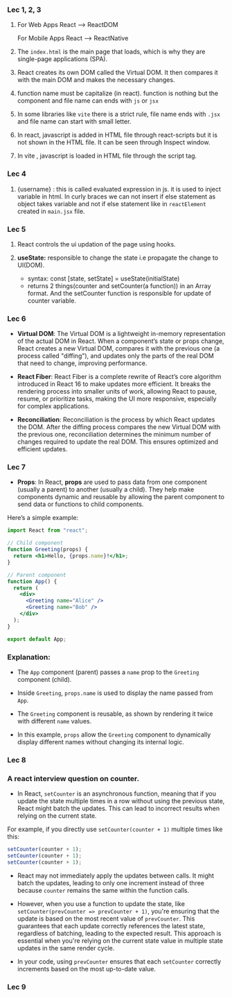 ### Lec 1, 2, 3

1. For Web Apps
   React --> ReactDOM

   For Mobile Apps
   React --> ReactNative

2. The `index.html` is the main page that loads, which is why they are single-page applications (SPA).

3. React creates its own DOM called the Virtual DOM. It then compares it with the main DOM and makes the necessary changes.

4. function name must be capitalize (in react). function is nothing but the component and file name can ends with `js` or `jsx`

5. In some libraries like `vite` there is a strict rule, file name ends with `.jsx` and file name can start with small letter.

6. In react, javascript is added in HTML file through react-scripts but it is not shown in the HTML file. It can be seen through Inspect window.

7. In vite , javascript is loaded in HTML file through the script tag.

### Lec 4

1. {username} : this is called evaluated expression in js. it is used to inject variable in html. In curly braces we can not insert if else statement as object takes variable and not if else statement like in `reactElement` created in `main.jsx` file.

### Lec 5

1. React controls the ui updation of the page using hooks.

2. **useState:** responsible to change the state i.e propagate the change to UI(DOM).

   - syntax: const [state, setState] = useState(initialState)
   - returns 2 things(counter and setCounter(a function)) in an Array format. And the setCounter function is responsible for update of counter variable.

### Lec 6

- **Virtual DOM**: The Virtual DOM is a lightweight in-memory representation of the actual DOM in React. When a component’s state or props change, React creates a new Virtual DOM, compares it with the previous one (a process called "diffing"), and updates only the parts of the real DOM that need to change, improving performance.

- **React Fiber**: React Fiber is a complete rewrite of React’s core algorithm introduced in React 16 to make updates more efficient. It breaks the rendering process into smaller units of work, allowing React to pause, resume, or prioritize tasks, making the UI more responsive, especially for complex applications.

- **Reconciliation**: Reconciliation is the process by which React updates the DOM. After the diffing process compares the new Virtual DOM with the previous one, reconciliation determines the minimum number of changes required to update the real DOM. This ensures optimized and efficient updates.

### Lec 7

- **Props**: In React, **props** are used to pass data from one component (usually a parent) to another (usually a child). They help make components dynamic and reusable by allowing the parent component to send data or functions to child components.

Here’s a simple example: 
```jsx
import React from "react";

// Child component
function Greeting(props) {
  return <h1>Hello, {props.name}!</h1>;
}

// Parent component
function App() {
  return (
    <div>
      <Greeting name="Alice" />
      <Greeting name="Bob" />
    </div>
  );
}

export default App;
```

### Explanation:

- The `App` component (parent) passes a `name` prop to the `Greeting` component (child).
- Inside `Greeting`, `props.name` is used to display the name passed from `App`.
- The `Greeting` component is reusable, as shown by rendering it twice with different `name` values.

-  In this example, `props` allow the `Greeting` component to dynamically display different names without changing its internal logic.

### Lec 8

### A react interview question on counter.

- In React, `setCounter` is an asynchronous function, meaning that if you update the state multiple times in a row without using the previous state, React might batch the updates. This can lead to incorrect results when relying on the current state.

For example, if you directly use `setCounter(counter + 1)` multiple times like this:

```js
setCounter(counter + 1);
setCounter(counter + 1);
setCounter(counter + 1);
```

- React may not immediately apply the updates between calls. It might batch the updates, leading to only one increment instead of three because `counter` remains the same within the function calls.

- However, when you use a function to update the state, like `setCounter(prevCounter => prevCounter + 1)`, you're ensuring that the update is based on the most recent value of `prevCounter`. This guarantees that each update correctly references the latest state, regardless of batching, leading to the expected result. This approach is essential when you're relying on the current state value in multiple state updates in the same render cycle. 

- In your code, using `prevCounter` ensures that each `setCounter` correctly increments based on the most up-to-date value.

### Lec 9

